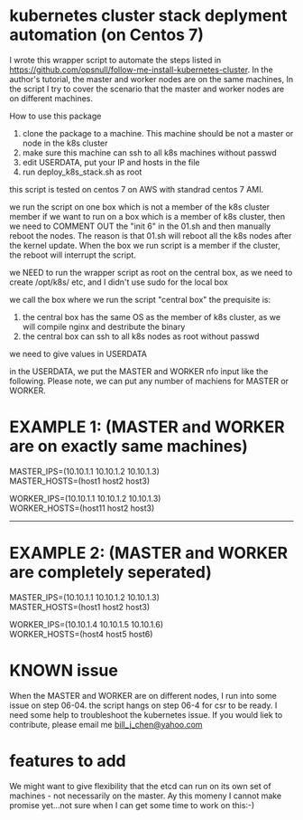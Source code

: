 # kubernetes cluster stack deplyment automation (on Centos 7)

I wrote this wrapper script to automate the steps listed in https://github.com/opsnull/follow-me-install-kubernetes-cluster. In the author's tutorial, the master and worker nodes are on the same machines, In the script I try to cover the scenario that the master and worker nodes are on different machines.

How to use this package

1) clone the package to a machine. This machine should be not a master or node in the k8s cluster
2) make sure this machine can ssh to all k8s machines without passwd
3) edit USERDATA, put your IP and hosts in the file
4) run deploy_k8s_stack.sh as root

this script is tested on centos 7 on AWS with standrad centos 7 AMI.

we run the script on one box which is not a member of the k8s cluster member
if we want to run on a box which is a member of k8s cluster, then we need to COMMENT OUT the "init 6" in the 01.sh
and then manually reboot the nodes.  The reason is that 01.sh will reboot all the k8s nodes after the kernel update.  When
the box we run script is a member if the cluster, the reboot will interrupt the script.

we NEED to run the wrapper script as root on the central box, as we need to create /opt/k8s/ etc, and I
didn't use sudo for the local box

we call the box where we run the script "central box"
the prequisite is:
 1) the central box has the same OS as the member of k8s cluster, as we will compile nginx and destribute the binary
 2) the central box can ssh to all k8s nodes  as root without passwd

we need to give values in USERDATA

in the USERDATA,   we put the MASTER and WORKER nfo input like the following. Please note, we can put any number of machiens for MASTER or WORKER. 
# EXAMPLE 1: (MASTER and WORKER are on exactly same machines) 
MASTER_IPS=(10.10.1.1 10.10.1.2 10.10.1.3) </br>
MASTER_HOSTS=(host1 host2 host3)   </br>

WORKER_IPS=(10.10.1.1 10.10.1.2 10.10.1.3) </br>
WORKER_HOSTS=(host11 host2 host3)

-------------------------------

# EXAMPLE 2:  (MASTER and WORKER are completely seperated)
MASTER_IPS=(10.10.1.1 10.10.1.2 10.10.1.3) </br>
MASTER_HOSTS=(host1 host2 host3)  </br>

WORKER_IPS=(10.10.1.4 10.10.1.5 10.10.1.6) </br>
WORKER_HOSTS=(host4 host5 host6)

# KNOWN issue
When the MASTER and WORKER are on different nodes, I run into some issue on step 06-04. the script hangs on step 06-4 for csr to be ready. I need some help to troubleshoot the kubernetes issue. If you would liek to contribute, please email me bill_j_chen@yahoo.com

# features to add
We might want to give flexibility that the etcd can run on its own set of machines - not necessarily on the master. Ay this momeny I cannot make promise yet...not sure when I can get some time to work on this:-)
